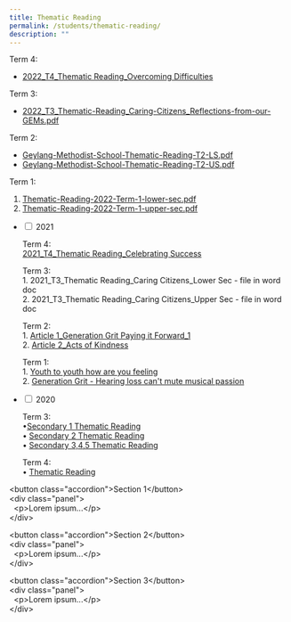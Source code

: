 ```yaml
---
title: Thematic Reading
permalink: /students/thematic-reading/
description: ""
---
```

Term 4:

*   [2022_T4_Thematic Reading\_Overcoming Difficulties](/files/2022_T4_Thematic-Reading_Overcoming-Difficulties.pdf)

Term 3:

*   [2022_T3_Thematic-Reading_Caring-Citizens_Reflections-from-our-GEMs.pdf](/files/2022_T3_Thematic-Reading_Caring-Citizens_Reflections-from-our-GEMs.pdf)

Term 2:

*   [Geylang-Methodist-School-Thematic-Reading-T2-LS.pdf](/files/Geylang-Methodist-School-Thematic-Reading-T2-LS.pdf)
*   [Geylang-Methodist-School-Thematic-Reading-T2-US.pdf](/files/Geylang-Methodist-School-Thematic-Reading-T2-US.pdf)

Term 1:

1.  [Thematic-Reading-2022-Term-1-lower-sec.pdf](/files/Thematic-Reading-2022-Term-1-lower-sec.pdf)
2.  [Thematic-Reading-2022-Term-1-upper-sec.pdf](/files/Thematic-Reading-2022-Term-1-upper-sec.pdf)








<ul class="jekyllcodex_accordion">
<li>
    <input type="checkbox" id="accordion1">
    <label for="accordion1">2021</label>
    <div>
      <p>Term 4:<br><a href="/files/2021_T4_Thematic-Reading_Celebrating-Success.pdf">2021_T4_Thematic Reading_Celebrating Success</a></p>
			<p>Term 3:<br><a href=""></a>1. 2021_T3_Thematic Reading_Caring Citizens_Lower Sec - file in word doc<br><a href=""></a>2. 2021_T3_Thematic Reading_Caring Citizens_Upper Sec - file in word doc</p>
			<p>Term 2:<br>1. <a href="/files/1-Silent-Reading_Article-1_Generation-Grit-Paying-it-Forward_1.pdf">Article 1_Generation Grit Paying it Forward_1</a><br>2. <a href="/files/2-Silent-Reading-_Article-2_Acts-of-Kindness.pdf">Article 2_Acts of Kindness</a></p>
			<p>Term 1:<br>1. <a href="/files/Youth-to-youth-how-are-you-feeling.pdf">Youth to youth how are you feeling</a><br>2. <a href="/files/Generation-Grit-Hearing-loss-cant-mute-musical-passion.pdf">Generation Grit - Hearing loss can't mute musical passion</a></p>
    </div>
	</li>
	<li>
    <input type="checkbox" id="accordion2">
    <label for="accordion2">2020</label>
    <div>
			<p>Term 3:<br>•<a href="https://staging.dnskg7mp0u9ot.amplifyapp.com/secondary-1-thematic-reading/">Secondary 1 Thematic Reading </a><br> • <a href="https://staging.dnskg7mp0u9ot.amplifyapp.com/secondary-2-thematic-reading/">Secondary 2 Thematic Reading</a><br> • <a href="https://staging.dnskg7mp0u9ot.amplifyapp.com/secondary-345-thematic-reading/">Secondary 3,4,5 Thematic Reading</a></p>
			<p>Term 4:<br>• <a href="https://staging.dnskg7mp0u9ot.amplifyapp.com/t4-thematic-reading-article/">Thematic Reading</a></p>
    </div>
	</li>
	</ul>
	
	
<button class\="accordion"\>Section 1</button\>  
<div class\="panel"\>  
  <p\>Lorem ipsum...</p\>  
</div\>  
  
<button class\="accordion"\>Section 2</button\>  
<div class\="panel"\>  
  <p\>Lorem ipsum...</p\>  
</div\>  
  
<button class\="accordion"\>Section 3</button\>  
<div class\="panel"\>  
  <p\>Lorem ipsum...</p\>  
</div\>